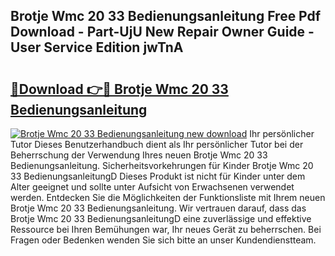 ## Brotje Wmc 20 33 Bedienungsanleitung Free Pdf Download - Part-UjU New Repair Owner Guide - User Service Edition jwTnA

# <h2><a href="http://df0yj07.blite.top/?on=Brotje+Wmc+20+33+Bedienungsanleitung">🔗Download 👉🔴 Brotje Wmc 20 33 Bedienungsanleitung</a></h2>

[![Brotje Wmc 20 33 Bedienungsanleitung new download](https://i.imgur.com/lujVjoI.png)](http://df0yj07.blite.top/?on=Brotje+Wmc+20+33+Bedienungsanleitung)
Ihr persönlicher Tutor Dieses Benutzerhandbuch dient als Ihr persönlicher Tutor bei der Beherrschung der Verwendung Ihres neuen Brotje Wmc 20 33 Bedienungsanleitung. Sicherheitsvorkehrungen für Kinder Brotje Wmc 20 33 BedienungsanleitungD Dieses Produkt ist nicht für Kinder unter dem Alter geeignet und sollte unter Aufsicht von Erwachsenen verwendet werden. Entdecken Sie die Möglichkeiten der Funktionsliste mit Ihrem neuen Brotje Wmc 20 33 Bedienungsanleitung. Wir vertrauen darauf, dass das Brotje Wmc 20 33 BedienungsanleitungD eine zuverlässige und effektive Ressource bei Ihren Bemühungen war, Ihr neues Gerät zu beherrschen. Bei Fragen oder Bedenken wenden Sie sich bitte an unser Kundendienstteam.
